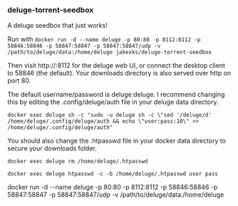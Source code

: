 ### deluge-torrent-seedbox ###

A deluge seedbox that just works!

Run with
```docker run -d --name deluge -p 80:80 -p 8112:8112 -p 58846:58846 -p 58847:58847 -p 58847:58847/udp -v /path/to/deluge/data:/home/deluge jakexks/deluge-torrent-seedbox```

Then visit http://<your host>:8112 for the deluge web UI, or connect the desktop client to 58846 (the default).
Your downloads directory is also served over http on port 80.

The default username/password is deluge:deluge. I recommend changing this by editing the .config/deluge/auth file in your deluge data directory.

```docker exec deluge sh -c "sudo -u deluge sh -c \"sed '/deluge/d' /home/deluge/.config/deluge/auth && echo \"user:pass:10\" >> /home/deluge/.config/deluge/auth"```

You should also change the .htpasswd file in your docker data directory to secure your downloads folder.

```docker exec deluge rm /home/deluge/.htpasswd```

```docker exec deluge htpasswd -c -b /home/deluge/.htpasswd user pass```


docker run -d --name deluge -p 80:80 -p 8112:8112 -p 58846:58846 -p 58847:58847 -p 58847:58847/udp -v /path/to/deluge/data:/home/deluge
